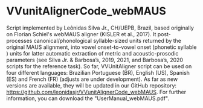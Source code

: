 # VVunitAlignerCode_webMAUS

Script implemented by Leônidas Silva Jr., CH/UEPB, Brazil, based originally on Florian Schiel's webMAUS aligner (KISLER et al., 2017). It post-processes canonical/phonological syllable-sized units returned by the original MAUS alignment, into vowel onset-to-vowel onset (phonetic syllable ) units for latter automatic extraction of metric and acoustic-prosodic parameters (see Silva Jr. & Barbosa’s, 2019, 2021, and Barbosa’s, 2020 scripts for the reference task). 
So far, VVUnitAligner script can be used on four different languages: Brazilian Portuguese (BR), English (US), Spanish (ES) and French (FR) (adjusts are under development).
As far as new versions are available, they will be updated in our GitHub repository: <https://github.com/leonidasjr/VVunitAlignerCode_webMAUS>.
For further information, you can download the "UserManual_webMAUS.pdf".
